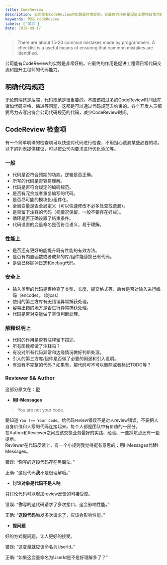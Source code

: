 ```yaml
---
title: CodeReview
description: 公司能有CodeReview的实践是非常好的。它最终的作用是促进工程师日常代码交流和提升工程师的代码能力。
keywords: 代码,codeReview
labels: ['学习']
date: 2019-09-17
---
```


>There are about 15-20 common mistakes made by programmers.
> A checklist is a useful means of ensuring that common mistakes are identified.

公司能有CodeReview的实践是非常好的。它最终的作用是促进工程师日常代码交流和提升工程师的代码能力。

## 明确代码规范

无论前端还是后端，代码规范是很重要的。不应该把过多的CodeReview时间放在诸如代码空格、缩进等问题，这都是可以通过代码规范去约束的。各个开发人员都要尽力去写出符合公司代码规范的代码，减少CodeReview时间。

## CodeReview 检查项

有一个简单明确的检查项可以快速对代码进行检查，不用担心遗漏某些必要的项。以下的列表提供建议，可以按公司内要求进行优化添加等。

### 一般

- 代码是否符合预期的功能，逻辑是否正确。
- 所写的代码是否容易理解。
- 代码是否符合规定的编码规范。
- 是否有冗余或者重复编写的代码。
- 是否尽可能的模块化/组件化。
- 全局变量是否全局定义（可以快速修改不必多处查找遗漏）。
- 是否留下注释的代码（视情况保留，一般不要存在好些）。
- 循环是否正确设置了结束条件。
- 代码设置的变量命名是否符合语义，易于理解。

### 性能上

- 是否还有更好的能提升既有性能的有效方法。
- 是否有内置函数或者成熟的库/组件能替换已有代码。
- 是否已移除掉日志和debug代码。

### 安全上

- 输入类型的代码是否检查了类型、长度、提交格式等，后台是否对输入进行编码（encode）。（防xss）
- 使用的第三方库有无错误异常捕获处理。
- 容易出错的地方是否进行异常捕获处理。
- 代码是否对变量做了空值判断处理。

### 解释说明上

- 代码的作用是否有注释留下描述。
- 所有函数都做了注释吗？
- 有没对所有代码异常和边缘情况做好判断处理。
- 引入的第三方库/组件是否做了必要的用途和引入说明。
- 有没有不完整的代码？如果有，那代码可不可以删除或者标记TODO等？

### Reviewer && Author

这部分原文在：[戳](https://phauer.com/2018/code-review-guidelines/)

- **用I-Messages**

> You are not your code.

要知道 `You !== Your Code`。给代码review错误不是对人review错误，不要把人自身价值和人写的代码连接起来。每个人都是团队中有价值的一部分。  
在Author和Reviewer之间应该交换业务最好的实践、经验、一些踩坑点还有一些提示。  
Reviewer在代码反馈上，有一个小规则我觉得挺有意思的：用I-Messages代替I-Messages。

错误: “**你**写的这段代码存在黑魔法。”

正确: “这段代码**我**不是很理解哦。”

- **讨论对象是代码不是人呐**

只讨论代码可以增加review反馈的可接受度。

错误: “**你**写的这代码请求了多次接口，这会影响性能。”

正确: “**这段代码**触发多次请求了，应该会影响性能。”

-  **提问题**

好的方式提问题，让人更好的接受。

错误: “这变量就应该命名为UserId。”

正确: “如果这变量命名为UserId是不是好理解多了？”
